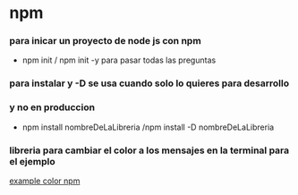 # npm
### para inicar un proyecto de node js con npm
* npm init / npm init -y para pasar todas las preguntas
### para instalar y -D se usa cuando solo lo quieres para desarrollo
### y no en produccion
* npm install nombreDeLaLibreria /npm install -D nombreDeLaLibreria
### libreria para cambiar el color a los mensajes en la terminal para el ejemplo
[example color npm](https://www.npmjs.com/package/colors)